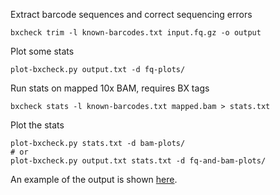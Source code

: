 Extract barcode sequences and correct sequencing errors
````
bxcheck trim -l known-barcodes.txt input.fq.gz -o output
````

Plot some stats
````
plot-bxcheck.py output.txt -d fq-plots/
````

Run stats on mapped 10x BAM, requires BX tags
````
bxcheck stats -l known-barcodes.txt mapped.bam > stats.txt
````

Plot the stats
````
plot-bxcheck.py stats.txt -d bam-plots/
# or
plot-bxcheck.py output.txt stats.txt -d fq-and-bam-plots/
````

An example of the output is shown [here](https://pd3.github.io/bxcheck/example-plot-bxcheck.html).
